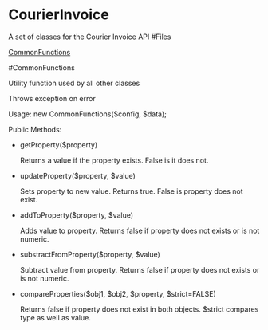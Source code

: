 # CourierInvoice
A set of classes for the Courier Invoice API
#Files
<p><a href="#CommonFunctions">CommonFunctions</a></p>

#CommonFunctions
<p>Utility function used by all other classes</p>
<p>Throws exception on error</p>
<p>Usage: new CommonFunctions($config, $data);</p>
<p>
Public Methods:
<ul>
  <li>
    <p>getProperty($property)</p>
    <p>Returns a value if the property exists. False is it does not.</p>
  </li>
  <li>
    <p>updateProperty($property, $value)</p>
    <p>Sets property to new value. Returns true. False is property does not exist.</p>
  </li>
  <li>
    <p>addToProperty($property, $value)</p>
    <p>Adds value to property. Returns false if property does not exists or is not numeric.</p>
  </li>
  <li>
    <p>substractFromProperty($property, $value)</p>
    <p>Subtract value from property. Returns false if property does not exists or is not numeric.</p>
  </li>
  <li>
    <p>compareProperties($obj1, $obj2, $property, $strict=FALSE)</p>
    <p>Returns false if property does not exist in both objects. $strict compares type as well as value.</p>
  </li>
</ul>
</p>
